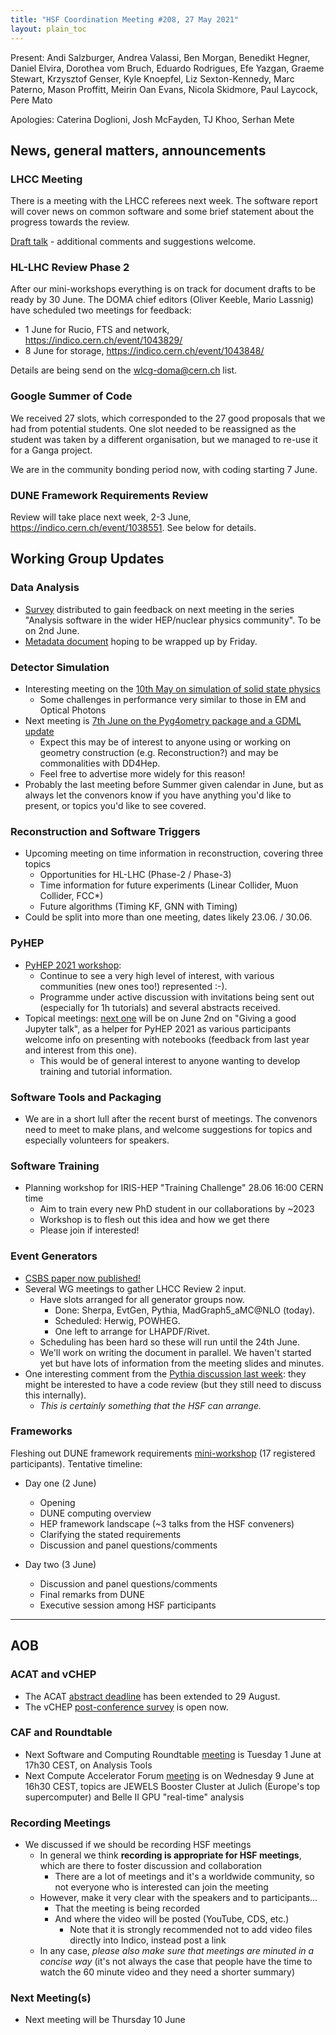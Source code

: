 ```yaml
---
title: "HSF Coordination Meeting #208, 27 May 2021"
layout: plain_toc
---
```


Present: Andi Salzburger, Andrea Valassi, Ben Morgan, Benedikt Hegner, Daniel
Elvira, Dorothea vom Bruch, Eduardo Rodrigues, Efe Yazgan, Graeme Stewart,
Krzysztof Genser, Kyle Knoepfel, Liz Sexton-Kennedy, Marc Paterno, Mason
Proffitt, Meirin Oan Evans, Nicola Skidmore, Paul Laycock, Pere Mato

Apologies: Caterina Doglioni, Josh McFayden, TJ Khoo, Serhan Mete

## News, general matters, announcements

### LHCC Meeting

There is a meeting with the LHCC referees next week. The software report will
cover news on common software and some brief statement about the progress
towards the review.

[Draft talk](https://docs.google.com/presentation/d/1ecdtWvv_PXoKen7sDI-qrFD6HX_Pn4qgD56rzGKndGA/edit?usp=sharing) -
additional comments and suggestions welcome.

### HL-LHC Review Phase 2

After our mini-workshops everything is on track for document drafts to be ready
by 30 June. The DOMA chief editors (Oliver Keeble, Mario Lassnig) have scheduled
two meetings for feedback:

- 1 June for Rucio, FTS and network, <https://indico.cern.ch/event/1043829/>
- 8 June for storage, <https://indico.cern.ch/event/1043848/>

Details are being send on the wlcg-doma@cern.ch list.

### Google Summer of Code

We received 27 slots, which corresponded to the 27 good proposals that we had
from potential students. One slot needed to be reassigned as the student was
taken by a different organisation, but we managed to re-use it for a Ganga
project.

We are in the community bonding period now, with coding starting 7 June.

### DUNE Framework Requirements Review

Review will take place next week, 2-3 June,
<https://indico.cern.ch/event/1038551>. See below for details.

## Working Group Updates

### Data Analysis

- [Survey](https://forms.gle/QL7NzSZJDRtUKgTo8) distributed to gain feedback on
  next meeting in the series "Analysis software in the wider HEP/nuclear physics
  community". To be on 2nd June.
- [Metadata document](https://docs.google.com/document/d/1zT5tPCtiNfuRm8ywKNbaNGvXGtCZYaO-GOj77pV2BEY/edit)
  hoping to be wrapped up by Friday.

### Detector Simulation

- Interesting meeting on the
  [10th May on simulation of solid state physics](https://indico.cern.ch/event/1016632/)
  - Some challenges in performance very similar to those in EM and Optical
    Photons
- Next meeting is
  [7th June on the Pyg4ometry package and a GDML update](https://indico.cern.ch/event/1038196/)
  - Expect this may be of interest to anyone using or working on geometry
    construction (e.g. Reconstruction?) and may be commonalities with DD4Hep.
  - Feel free to advertise more widely for this reason!
- Probably the last meeting before Summer given calendar in June, but as always
  let the convenors know if you have anything you'd like to present, or topics
  you'd like to see covered.

### Reconstruction and Software Triggers

- Upcoming meeting on time information in reconstruction, covering three topics
  - Opportunities for HL-LHC (Phase-2 / Phase-3)
  - Time information for future experiments (Linear Collider, Muon Collider,
    FCC\*)
  - Future algorithms (Timing KF, GNN with Timing)
- Could be split into more than one meeting, dates likely 23.06. / 30.06.

### PyHEP

- [PyHEP 2021 workshop](https://indico.cern.ch/e/PyHEP2021):
  - Continue to see a very high level of interest, with various communities (new
    ones too!) represented :-).
  - Programme under active discussion with invitations being sent out
    (especially for 1h tutorials) and several abstracts received.
- Topical meetings: [next one](https://indico.cern.ch/event/1039240/) will be on
  June 2nd on "Giving a good Jupyter talk", as a helper for PyHEP 2021 as
  various participants welcome info on presenting with notebooks (feedback from
  last year and interest from this one).
  - This would be of general interest to anyone wanting to develop training and
    tutorial information.

### Software Tools and Packaging

- We are in a short lull after the recent burst of meetings. The convenors need
  to meet to make plans, and welcome suggestions for topics and especially
  volunteers for speakers.

### Software Training

- Planning workshop for IRIS-HEP "Training Challenge" 28.06 16:00 CERN time
  - Aim to train every new PhD student in our collaborations by ~2023
  - Workshop is to flesh out this idea and how we get there
  - Please join if interested!

### Event Generators

- [CSBS paper now published!](https://link.springer.com/10.1007/s41781-021-00055-1)
- Several WG meetings to gather LHCC Review 2 input.
  - Have slots arranged for all generator groups now.
    - Done: Sherpa, EvtGen, Pythia, MadGraph5_aMC@NLO (today).
    - Scheduled: Herwig, POWHEG.
    - One left to arrange for LHAPDF/Rivet.
  - Scheduling has been hard so these will run until the 24th June.
  - We'll work on writing the document in parallel. We haven't started yet but
    have lots of information from the meeting slides and minutes.
- One interesting comment from the
  [Pythia discussion last week](https://hepsoftwarefoundation.org/organization/2021/05/20/generators.html):
  they might be interested to have a code review (but they still need to discuss
  this internally).
  - _This is certainly something that the HSF can arrange._

### Frameworks

Fleshing out DUNE framework requirements
[mini-workshop](https://indico.cern.ch/event/1038551) (17 registered
participants). Tentative timeline:

- Day one (2 June)

  - Opening
  - DUNE computing overview
  - HEP framework landscape (~3 talks from the HSF conveners)
  - Clarifying the stated requirements
  - Discussion and panel questions/comments

- Day two (3 June)
  - Discussion and panel questions/comments
  - Final remarks from DUNE
  - Executive session among HSF participants

---

## AOB

### ACAT and vCHEP

- The ACAT [abstract deadline](https://indico.cern.ch/event/855454/abstracts/)
  has been extended to 29 August.
- The vCHEP
  [post-conference survey](https://indico.cern.ch/event/948465/surveys/2195) is
  open now.

### CAF and Roundtable

- Next Software and Computing Roundtable
  [meeting](https://indico.jlab.org/event/420/#b-2284-analysis-i-tools-analys)
  is Tuesday 1 June at 17h30 CEST, on Analysis Tools
- Next Compute Accelerator Forum [meeting](https://indico.cern.ch/event/975011/)
  is on Wednesday 9 June at 16h30 CEST, topics are JEWELS Booster Cluster at
  Julich (Europe's top supercomputer) and Belle II GPU "real-time" analysis

### Recording Meetings

- We discussed if we should be recording HSF meetings
  - In general we think **recording is appropriate for HSF meetings**, which are
    there to foster discussion and collaboration
    - There are a lot of meetings and it's a worldwide community, so not
      everyone who is interested can join the meeting
  - However, make it very clear with the speakers and to participants...
    - That the meeting is being recorded
    - And where the video will be posted (YouTube, CDS, etc.)
      - Note that it is strongly recommended not to add video files directly
        into Indico, instead post a link
  - In any case, _please also make sure that meetings are minuted in a concise
    way_ (it's not always the case that people have the time to watch the 60
    minute video and they need a shorter summary)

### Next Meeting(s)

- Next meeting will be Thursday 10 June
